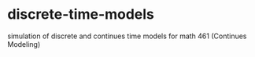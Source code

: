 # discrete-time-models
simulation of discrete and continues time models for math 461 (Continues Modeling)
